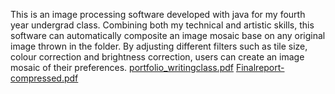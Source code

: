 This is an image processing software developed with java for my fourth year undergrad class.
Combining both my technical and artistic skills, this software can automatically composite an image mosaic base on any original image thrown in the folder.
By adjusting different filters such as tile size, colour correction and brightness correction, users can create an image mosaic of their preferences.
[portfolio_writingclass.pdf](https://github.com/user-attachments/files/22355164/portfolio_writingclass.pdf)
[Finalreport-compressed.pdf](https://github.com/user-attachments/files/22355288/Finalreport-compressed.pdf)
